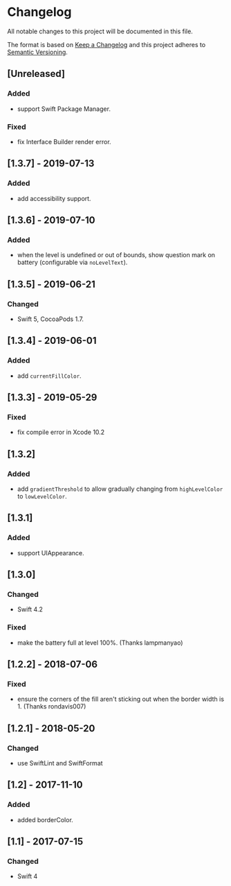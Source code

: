 # Changelog
All notable changes to this project will be documented in this file.

The format is based on [Keep a Changelog](http://keepachangelog.com/en/1.0.0/)
and this project adheres to [Semantic Versioning](http://semver.org/spec/v2.0.0.html).

## [Unreleased]

### Added
- support Swift Package Manager.

### Fixed
- fix Interface Builder render error.

## [1.3.7] - 2019-07-13

### Added
- add accessibility support.

## [1.3.6] - 2019-07-10

### Added
- when the level is undefined or out of bounds, show question mark on battery (configurable via `noLevelText`).

## [1.3.5] - 2019-06-21

### Changed
- Swift 5, CocoaPods 1.7.

## [1.3.4] - 2019-06-01

### Added
- add `currentFillColor`.

## [1.3.3] - 2019-05-29

### Fixed
- fix compile error in Xcode 10.2

## [1.3.2]

### Added
- add `gradientThreshold` to allow gradually changing from `highLevelColor` to `lowLevelColor`.

## [1.3.1]

### Added
- support UIAppearance.

## [1.3.0]

### Changed
- Swift 4.2

### Fixed
- make the battery full at level 100%. (Thanks lampmanyao)

## [1.2.2] - 2018-07-06

### Fixed
- ensure the corners of the fill aren't sticking out when the border width is 1. (Thanks rondavis007)

## [1.2.1] - 2018-05-20

### Changed
- use SwiftLint and SwiftFormat

## [1.2] - 2017-11-10

### Added
- added borderColor.

## [1.1] - 2017-07-15

### Changed
- Swift 4
